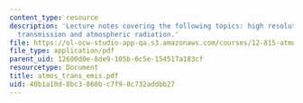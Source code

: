 ```yaml
---
content_type: resource
description: 'Lecture notes covering the following topics: high resolution atmospheric
  transmission and atmospheric radiation.'
file: https://ol-ocw-studio-app-qa.s3.amazonaws.com/courses/12-815-atmospheric-radiation-fall-2006/40b1a10d8bc3860bc7f98c732addbb27_atmos_trans_emis.pdf
file_type: application/pdf
parent_uid: 12600d0e-8de9-105b-6c5e-154517a183cf
resourcetype: Document
title: atmos_trans_emis.pdf
uid: 40b1a10d-8bc3-860b-c7f9-8c732addbb27
---
```


